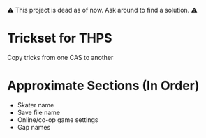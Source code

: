 ⚠️ This project is dead as of now. Ask around to find a solution. ⚠️

# Trickset for THPS
Copy tricks from one CAS to another

# Approximate Sections (In Order)
- Skater name
- Save file name
- Online/co-op game settings
- Gap names 
